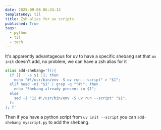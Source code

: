 ```yaml
---
date: 2025-09-08 06:33:13
templateKey: til
title: Zsh alias for uv scripts
published: True
tags:
  - python
  - til
  - tech
---
```


It's apparently advantageous for uv to have a specific shebang set that `uv init` doesn't add, no problem, we can have a zsh alias for it


```bash
alias add-shebang='f(){ 
  if [[ ! -s $1 ]]; then 
    echo "#!/usr/bin/env -S uv run --script" > "$1"; 
  elif head -n1 "$1" | grep -q "^#!"; then 
    echo "Shebang already present in $1"; 
  else 
    sed -i "1i #!/usr/bin/env -S uv run --script" "$1"; 
  fi
}; f'
```

Then if you have a python script from `uv init --script` you can `add-shebang myscript.py` to add the shebang.

